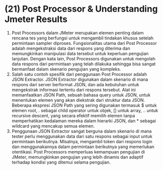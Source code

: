 # (21) Post Processor & Understanding Jmeter Results

1. Post Processors dalam JMeter merupakan elemen penting dalam rencana tes yang berfungsi untuk mengambil tindakan khusus setelah permintaan sampler diproses. Fungsionalitas utama dari Post Processor adalah mengekstraksi data dari respons yang diterima dan memungkinkan manipulasi data tersebut untuk keperluan pengujian lanjutan. Dengan kata lain, Post Processors digunakan untuk mengolah data respons dari permintaan yang telah dilakuka sehingga bisa sangat bermanfaat dalam skenario pengujian yang kompleks.
2. Salah satu contoh spesifik dari penggunaan Post Processor adalah JSON Extractor. JSON Extractor digunakan dalam skenario di mana respons dari server berformat JSON, dan ada kebutuhan untuk mengekstrak informasi tertentu dari respons tersebut. Alat ini memanfaatkan JSON Path, sebuah bahasa query untuk JSON, untuk menentukan elemen yang akan diekstrak dari struktur data JSON. Beberapa ekspresi JSON Path yang sering digunakan termasuk $ untuk elemen root, . sebagai child operator untuk objek, [] untuk array, .. untuk recursive descent, yang secara efektif memilih elemen tanpa memperhatikan kedalaman mereka dalam hierarki JSON, dan * sebagai wildcard yang mencakup semua elemen.
3. Penggunaan JSON Extractor sangat berguna dalam skenario di mana tester perlu menggunakan data dari satu respons sebagai input untuk permintaan berikutnya. Misalnya, mengambil token dari respons login dan menggunakannya dalam permintaan berikutnya yang memerlukan otentikasi. Post Processors memperluas kemampuan pengujian di JMeter, memungkinkan pengujian yang lebih dinamis dan adaptif terhadap kondisi yang ditemui selama pengujian.